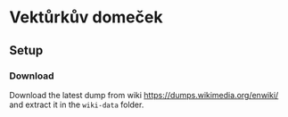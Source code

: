 # Vektůrkův domeček

## Setup
### Download
Download the latest dump from wiki
https://dumps.wikimedia.org/enwiki/
and extract it in the `wiki-data` folder.

